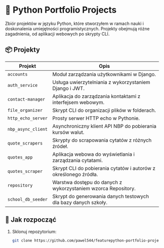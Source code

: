 # 🧠 Python Portfolio Projects

Zbiór projektów w języku Python, które stworzyłem w ramach nauki i doskonalenia umiejętności programistycznych. Projekty obejmują różne zagadnienia, od aplikacji webowych po skrypty CLI.

## 📦 Projekty

| Projekt              | Opis                                                                 |
|----------------------|----------------------------------------------------------------------|
| `accounts`           | Moduł zarządzania użytkownikami w Django.                            |
| `auth_service`       | Usługa uwierzytelniania z wykorzystaniem Django i JWT.               |
| `contact-manager`    | Aplikacja do zarządzania kontaktami z interfejsem webowym.           |
| `file_organizer`     | Skrypt CLI do organizacji plików w folderach.                        |
| `http_echo_server`   | Prosty serwer HTTP echo w Pythonie.                                  |
| `nbp_async_client`   | Asynchroniczny klient API NBP do pobierania kursów walut.            |
| `quote_scrapers`     | Skrypty do scrapowania cytatów z różnych źródeł.                     |
| `quotes_app`         | Aplikacja webowa do wyświetlania i zarządzania cytatami.             |
| `quotes_scraper`     | Skrypt CLI do pobierania cytatów i autorów z określonego źródła.     |
| `repository`         | Warstwa dostępu do danych z wykorzystaniem wzorca Repository.        |
| `school_db_seeder`   | Skrypt do generowania danych testowych dla bazy danych szkoły.       |

## 🚀 Jak rozpocząć

1. Sklonuj repozytorium:

   ```bash
   git clone https://github.com/pawel544/featurepython-portfolio-projects.git
